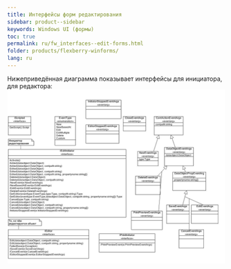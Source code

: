 ```yaml
---
title: Интерфейсы форм редактирования
sidebar: product--sidebar
keywords: Windows UI (формы)
toc: true
permalink: ru/fw_interfaces--edit-forms.html
folder: products/flexberry-winforms/
lang: ru
---
```


Нижеприведённая диаграмма показывает интерфейсы для инициатора, для редактора:
![](/images/pages/products/flexberry-winforms/forms/primer10.jpg)
